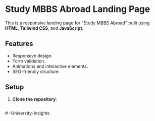 # Study MBBS Abroad Landing Page

This is a responsive landing page for "Study MBBS Abroad" built using **HTML**, **Tailwind CSS**, and **JavaScript**.

## Features

- Responsive design.
- Form validation.
- Animations and interactive elements.
- SEO-friendly structure.

## Setup

1. **Clone the repository**:

   ```bash

   ```
#   - U n i v e r s i t y - I n s i g h t s  
 